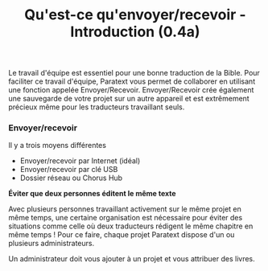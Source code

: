 ﻿---
title: Qu'est-ce qu'envoyer/recevoir - Introduction (0.4a)
---
Le travail d'équipe est essentiel pour une bonne traduction de la Bible. Pour faciliter ce travail d'équipe, Paratext vous permet de collaborer en utilisant une fonction appelée Envoyer/Recevoir. Envoyer/Recevoir crée également une sauvegarde de votre projet sur un autre appareil et est extrêmement précieux même pour les traducteurs travaillant seuls.

### Envoyer/recevoir

Il y a trois moyens différentes

-  Envoyer/recevoir par Internet (idéal)
-  Envoyer/recevoir par clé USB
-  Dossier réseau ou Chorus Hub

**Éviter que deux personnes éditent le même texte**

Avec plusieurs personnes travaillant activement sur le même projet en même temps, une certaine organisation est nécessaire pour éviter des situations comme celle où deux traducteurs rédigent le même chapitre en même temps ! Pour ce faire, chaque projet Paratext dispose d'un ou plusieurs administrateurs.

Un administrateur doit vous ajouter à un projet et vous attribuer des livres.
